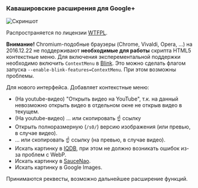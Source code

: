 ### Кавашировские расширения для Google+
![Скриншот](https://i.imgur.com/tsMhVBl.png)

Распространяется по лицензии [WTFPL](https://ru.wikipedia.org/wiki/WTFPL).

**Внимание!** Chromium-подобные браузеры (Chrome, Vivaldi, Opera, ...) на 2016.12.22 не поддерживают **необходимые для работы** скрипта HTML5 контекстные меню. Для включения эксперементальной поддержки необходимо включить `ContextMenu` в [Blink](https://ru.wikipedia.org/wiki/Blink_(%D0%B4%D0%B2%D0%B8%D0%B6%D0%BE%D0%BA)). Это можно сделать флагом запуска `--enable-blink-features=ContextMenu`. При этом возможны проблемы. 

Для нового интерфейса. Добавляет контекстные меню:
* (На youtube-видео) "Открыть видео на YouTube", т.к. на данный невозможно открыть видео в отдельном окне не открыв видео в текущем.
* (На youtube-видео) ... или скопировать :point_up: ссылку
* Открыть полноразмерную (`/s0/`) версию изображения (или превью, в случае видео).
* ... или скопировать :point_up: ссылку (на превью, в случае видео).
* Искать картинку в [IQDB](https://iqdb.org/), при этом не должно возникать ошибок из-за проблем с WebP.
* Искать картинку в [SauceNao](https://saucenao.com/).
* Искать картинку в Google Images.

Принимаются реквесты, возможно дальнейшее расширение функций.